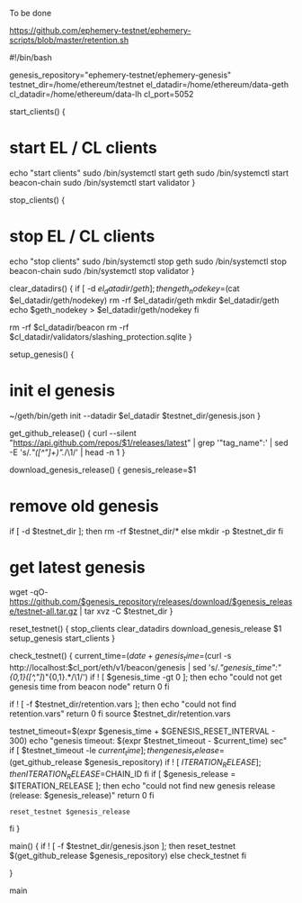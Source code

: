 To be done

https://github.com/ephemery-testnet/ephemery-scripts/blob/master/retention.sh

#!/bin/bash

genesis_repository="ephemery-testnet/ephemery-genesis"
testnet_dir=/home/ethereum/testnet
el_datadir=/home/ethereum/data-geth
cl_datadir=/home/ethereum/data-lh
cl_port=5052


start_clients() {
  # start EL / CL clients
  echo "start clients"
  sudo /bin/systemctl start geth
  sudo /bin/systemctl start beacon-chain
  sudo /bin/systemctl start validator
}

stop_clients() {
  # stop EL / CL clients
  echo "stop clients"
  sudo /bin/systemctl stop geth
  sudo /bin/systemctl stop beacon-chain
  sudo /bin/systemctl stop validator
}

clear_datadirs() {
  if [ -d $el_datadir/geth ]; then
    geth_nodekey=$(cat $el_datadir/geth/nodekey)
    rm -rf $el_datadir/geth
    mkdir $el_datadir/geth
    echo $geth_nodekey > $el_datadir/geth/nodekey
  fi

  rm -rf $cl_datadir/beacon
  rm -rf $cl_datadir/validators/slashing_protection.sqlite
}

setup_genesis() {
  # init el genesis
  ~/geth/bin/geth init --datadir $el_datadir $testnet_dir/genesis.json
}

get_github_release() {
  curl --silent "https://api.github.com/repos/$1/releases/latest" |
    grep '"tag_name":' |
    sed -E 's/.*"([^"]+)".*/\1/' |
    head -n 1
}

download_genesis_release() {
  genesis_release=$1

  # remove old genesis
  if [ -d $testnet_dir ]; then
    rm -rf $testnet_dir/*
  else
    mkdir -p $testnet_dir
  fi

  # get latest genesis
  wget -qO- https://github.com/$genesis_repository/releases/download/$genesis_release/testnet-all.tar.gz | tar xvz -C $testnet_dir
}

reset_testnet() {
  stop_clients
  clear_datadirs
  download_genesis_release $1
  setup_genesis
  start_clients
}

check_testnet() {
  current_time=$(date +%s)
  genesis_time=$(curl -s http://localhost:$cl_port/eth/v1/beacon/genesis | sed 's/.*"genesis_time":"\{0,1\}\([^,"]*\)"\{0,1\}.*/\1/')
  if ! [ $genesis_time -gt 0 ]; then
    echo "could not get genesis time from beacon node"
    return 0
  fi

  if ! [ -f $testnet_dir/retention.vars ]; then
    echo "could not find retention.vars"
    return 0
  fi
  source $testnet_dir/retention.vars

  testnet_timeout=$(expr $genesis_time + $GENESIS_RESET_INTERVAL - 300)
  echo "genesis timeout: $(expr $testnet_timeout - $current_time) sec"
  if [ $testnet_timeout -le $current_time ]; then
    genesis_release=$(get_github_release $genesis_repository)
    if ! [ $ITERATION_RELEASE ]; then
      ITERATION_RELEASE=$CHAIN_ID
    fi
    if [ $genesis_release = $ITERATION_RELEASE ]; then
      echo "could not find new genesis release (release: $genesis_release)"
      return 0
    fi
    
    reset_testnet $genesis_release
  fi
}

main() {
  if ! [ -f $testnet_dir/genesis.json ]; then
    reset_testnet $(get_github_release $genesis_repository)
  else
    check_testnet
  fi

}

main
